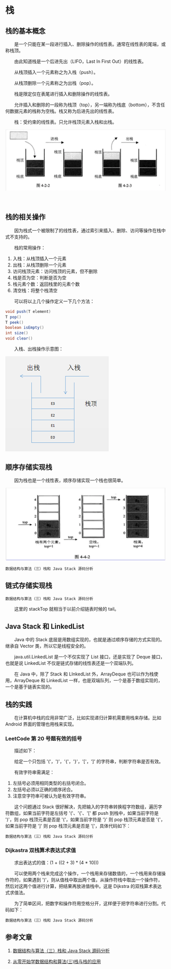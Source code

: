 #  栈

## 栈的基本概念

　　是一个只能在某一段进行插入、删除操作的线性表。通常在线性表的尾端，或称栈顶。

　　由此知道栈是一个后进先出（LIFO，Last In First Out）的线性表。

　　从栈顶插入一个元素称之为入栈（push）。

　　从栈顶删除一个元素称之为出栈（pop）。

　　栈是限定仅在表尾进行插入和删除操作的线性表。

　　允许插入和删除的一段称为栈顶（top），另一端称为栈底（bottom），不含任何数据元素的栈称为空栈。栈又称为后进先出的线性表。

　　栈：受约束的线性表。只允许栈顶元素入栈和出栈。

![](image/栈.png)

　

## 栈的相关操作

　　因为栈式一个被限制了的线性表，通过索引来插入、删除、访问等操作在栈中式不支持的。

　　栈的常用操作：

1. 入栈：从栈顶插入一个元素
2. 出栈：从栈顶删除一个元素
3. 访问栈顶元素：访问栈顶的元素，但不删除
4. 栈是否为空：判断是否为空
5. 栈元素个数：返回栈里的元素个数
6. 清空栈：将整个栈清空

　　可以将以上几个操作定义一下几个方法：

```java
void push(T element)
T pop()
T peek()
boolean isEmpty()
int size()
void clear()
```

　　入栈、出栈操作示意图：

![](image/入栈出栈操作示意图.png)

## 顺序存储实现栈

　　因为栈也是一个线性表，顺序存储实现一个栈也很简单。

![](image/栈顺序.png)

```
数据结构与算法（三）栈和 Java Stack 源码分析
```



## 链式存储实现栈

```
数据结构与算法（三）栈和 Java Stack 源码分析
```

　　这里的 stackTop 就相当于以前介绍链表时候的 tail。

## Java Stack 和 LinkedList

　　Java 中的 Stack 底层是用数组实现的，也就是通过顺序存储的方式实现的。继承自 Vector 类，所以它是线程安全的。

　　java.util.LinkedList 是一个不仅实现了 List 接口，还是实现了 Deque 接口，也就是说 LinkedList 不仅是链式存储的线性表还是一个双端队列。

　　在 Java 中，除了 Stack 和 LInkedList 外，ArrayDeque 也可以作为栈使用，ArrayDeque 和 LinkedList 一样，也是双端队列，一个是基于数组实现的，一个是基于链表实现的。

## 栈的实践

　　在计算机中栈的应用非常广泛，比如实现递归计算机需要用栈来存储。比如 Android 界面的管理也用栈来实现。

### LeetCode 第 20 号题有效的括号

　　描述如下：

　　给定一个只包括 '('，')'，'{'，'}'，'['，']' 的字符串，判断字符串是否有效。

　　有效字符串需满足：

1. 左括号必须用相同类型的右括号闭合。
2. 左括号必须以正确的顺序闭合。
3. 注意空字符串可被认为是有效字符串。

　　这个问题通过 Stack 很好解决，先把输入的字符串转换程字符数组，遍历字符数组，如果当前字符是左括号 '('、'{'、'[' 都 push 到栈中，如果当前字符是 ')'，则 pop 栈顶元素是否是 '('，如果当前字符是 '}' 则 pop 栈顶元素是否是 '{'，如果当前字符是 ']' 则 pop 栈顶元素是否是 '['，具体代码如下：

```
数据结构与算法（三）栈和 Java Stack 源码分析
```

### Dijkastra 双栈算术表达式求值

　　求出表达式的值：(1 + ((2 + 3) * (4 * 10)))

　　可以使用两个栈来完成这个操作，一个栈用来存储数值的，一个栈用来存储操作符的，如果遇到 ')'，则从值栈中取出两个值，从操作符栈中取出一个操作符，然后对这两个值进行计算，把结果再放进值栈中。这是 Dijkstra 的双栈算术表达式求值法。

　　为了简单区间，把数字和操作符用空格分开，这样便于把字符串进行分割。代码如下：

```
数据结构与算法（三）栈和 Java Stack 源码分析
```

## 参考文章

1. [数据结构与算法（三）栈和 Java Stack 源码分析](https://chiclaim.blog.csdn.net/article/details/80373290)

2. [从零开始学数据结构和算法(三)栈与栈的应用](https://juejin.im/post/5c9453965188252db02e4be6)

   

